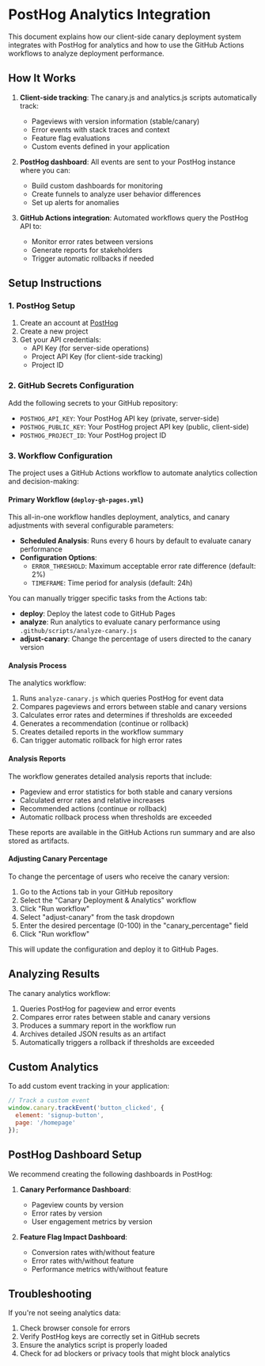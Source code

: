 # PostHog Analytics Integration

This document explains how our client-side canary deployment system integrates with PostHog for analytics and how to use the GitHub Actions workflows to analyze deployment performance.

## How It Works

1. **Client-side tracking**: The canary.js and analytics.js scripts automatically track:
   - Pageviews with version information (stable/canary)
   - Error events with stack traces and context
   - Feature flag evaluations
   - Custom events defined in your application

2. **PostHog dashboard**: All events are sent to your PostHog instance where you can:
   - Build custom dashboards for monitoring
   - Create funnels to analyze user behavior differences
   - Set up alerts for anomalies

3. **GitHub Actions integration**: Automated workflows query the PostHog API to:
   - Monitor error rates between versions
   - Generate reports for stakeholders
   - Trigger automatic rollbacks if needed

## Setup Instructions

### 1. PostHog Setup

1. Create an account at [PostHog](https://posthog.com)
2. Create a new project
3. Get your API credentials:
   - API Key (for server-side operations)
   - Project API Key (for client-side tracking)
   - Project ID

### 2. GitHub Secrets Configuration

Add the following secrets to your GitHub repository:

- `POSTHOG_API_KEY`: Your PostHog API key (private, server-side)
- `POSTHOG_PUBLIC_KEY`: Your PostHog project API key (public, client-side)
- `POSTHOG_PROJECT_ID`: Your PostHog project ID

### 3. Workflow Configuration

The project uses a GitHub Actions workflow to automate analytics collection and decision-making:

#### Primary Workflow (`deploy-gh-pages.yml`)

This all-in-one workflow handles deployment, analytics, and canary adjustments with several configurable parameters:

- **Scheduled Analysis**: Runs every 6 hours by default to evaluate canary performance
- **Configuration Options**:
  - `ERROR_THRESHOLD`: Maximum acceptable error rate difference (default: 2%)
  - `TIMEFRAME`: Time period for analysis (default: 24h)

You can manually trigger specific tasks from the Actions tab:

- **deploy**: Deploy the latest code to GitHub Pages
- **analyze**: Run analytics to evaluate canary performance using `.github/scripts/analyze-canary.js`
- **adjust-canary**: Change the percentage of users directed to the canary version

#### Analysis Process

The analytics workflow:
1. Runs `analyze-canary.js` which queries PostHog for event data
2. Compares pageviews and errors between stable and canary versions
3. Calculates error rates and determines if thresholds are exceeded
4. Generates a recommendation (continue or rollback)
5. Creates detailed reports in the workflow summary
6. Can trigger automatic rollback for high error rates

#### Analysis Reports

The workflow generates detailed analysis reports that include:
- Pageview and error statistics for both stable and canary versions
- Calculated error rates and relative increases
- Recommended actions (continue or rollback)
- Automatic rollback process when thresholds are exceeded

These reports are available in the GitHub Actions run summary and are also stored as artifacts.

#### Adjusting Canary Percentage

To change the percentage of users who receive the canary version:

1. Go to the Actions tab in your GitHub repository
2. Select the "Canary Deployment & Analytics" workflow
3. Click "Run workflow"
4. Select "adjust-canary" from the task dropdown
5. Enter the desired percentage (0-100) in the "canary_percentage" field
6. Click "Run workflow"

This will update the configuration and deploy it to GitHub Pages.

## Analyzing Results

The canary analytics workflow:

1. Queries PostHog for pageview and error events
2. Compares error rates between stable and canary versions
3. Produces a summary report in the workflow run
4. Archives detailed JSON results as an artifact
5. Automatically triggers a rollback if thresholds are exceeded

## Custom Analytics

To add custom event tracking in your application:

```javascript
// Track a custom event
window.canary.trackEvent('button_clicked', {
  element: 'signup-button',
  page: '/homepage'
});
```

## PostHog Dashboard Setup

We recommend creating the following dashboards in PostHog:

1. **Canary Performance Dashboard**:
   - Pageview counts by version
   - Error rates by version
   - User engagement metrics by version

2. **Feature Flag Impact Dashboard**:
   - Conversion rates with/without feature
   - Error rates with/without feature
   - Performance metrics with/without feature

## Troubleshooting

If you're not seeing analytics data:

1. Check browser console for errors
2. Verify PostHog keys are correctly set in GitHub secrets
3. Ensure the analytics script is properly loaded
4. Check for ad blockers or privacy tools that might block analytics
